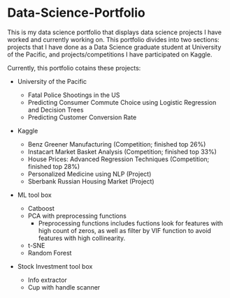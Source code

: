 # Data-Science-Portfolio

This is my data science portfolio that displays data science projects I have worked and currently working on. This portfolio divides into two sections: projects that I have done as a Data Science graduate student at University of the Pacific, and projects/competitions I have participated on Kaggle.

Currently, this portfolio cotains these projects:

* University of the Pacific
  - Fatal Police Shootings in the US
  - Predicting Consumer Commute Choice using Logistic Regression and Decision Trees
  - Predicting Customer Conversion Rate

* Kaggle
  - Benz Greener Manufacturing (Competition; finished top 26%)
  - Instacart Market Basket Analysis (Competition; finished top 33%)
  - House Prices: Advanced Regression Techniques (Competition; finished top 28%)
  - Personalized Medicine using NLP (Project)
  - Sberbank Russian Housing Market (Project)

* ML tool box
  - Catboost
  - PCA with preprocessing functions
    * Preprocessing functions includes fuctions look for features with high count of zeros, as well as filter by VIF function to avoid features with high collinearity.
  - t-SNE
  - Random Forest
  
* Stock Investment tool box
  - Info extractor
  - Cup with handle scanner
